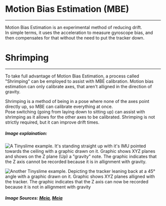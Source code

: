 # Motion Bias Estimation (MBE)

---

Motion Bias Estimation is an experimental method of reducing drift.  
In simple terms, it uses the acceleration to measure gyroscope bias, and then compensates for that without the need to put the tracker down.

# Shrimping

---

To take full advantage of Motion Bias Estimation, a process called "Shrimping" can be employed to assist with MBE calibration.
Motion bias estimation can only calibrate axes, that aren't alligned in the direction of gravity.

Shrimping is a method of being in a pose where none of the axes point directly up, so MBE can calibrate everything at once.  
Pose switching (going from laying down to sitting up) can assist with shrimping as it allows for the other axes to be calibrated.
Shrimping is not strictly required, but it can improve drift times.

##### Image explaination:

![A Tinyslime example. It's standing straight up with it's IMU pointed towards the ceiling with a graphic drawn on it. Graphic shows XYZ planes and shows on the Z plane (Up) a "gravity" note. The graphic indicates that the Z axis cannot be recorded because it is in allignment with gravity.](https://cdn.discordapp.com/attachments/823930029070876736/1261446276646441063/image.png?ex=6693a5a4&is=66925424&hm=7baa7e022c292389d1651800581a403e3562c0dfd11b6a9214d8dc4ae8cc2bc8&)

![Another Tinyslime example. Depicting the tracker leaning back at a 45° angle with a graphic drawn on it. Graphic shows XYZ planes alligned with the tracker. The graphic indicates that the Z axis can now be recorded because it is not in allignment with gravity](https://media.discordapp.net/attachments/823930029070876736/1261446549326790786/image.png?ex=6693a5e5&is=66925465&hm=0d870e16a88bf6611f2053391a4917877ae4e4273421c26e6a178d7ca60cc203&=&format=webp&quality=lossless&width=976&height=1078)
##### Image Sources: [Meia](https://discord.com/channels/817184208525983775/823930029070876736/1261446276889841704), [Meia](https://discord.com/channels/817184208525983775/823930029070876736/1261446549611745333)
